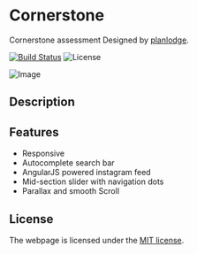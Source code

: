 # Cornerstone

Cornerstone assessment Designed by [planlodge](http://planlodge.com).

[![Build Status](https://travis-ci.org/stevenbenner/jquery-powertip.svg?branch=master)](https://travis-ci.org/stevenbenner/jquery-powertip)
![License](https://img.shields.io/packagist/l/doctrine/orm.svg)

![Image](https://github.com/planlodge/Milo-SteakHouse/blob/master/public/images/screen5.png?raw=true)

## Description

## Features
- Responsive
- Autocomplete search bar
- AngularJS powered instagram feed
- Mid-section slider with navigation dots
- Parallax and smooth Scroll

## License

The webpage is licensed under the [MIT license](http://opensource.org/licenses/MIT).
